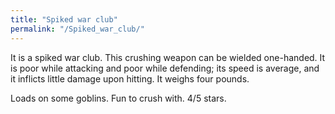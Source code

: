 ```yaml
---
title: "Spiked war club"
permalink: "/Spiked_war_club/"
---
```


It is a spiked war club. This crushing weapon can be wielded one-handed.
It is poor while attacking and poor while defending; its speed is
average, and it inflicts little damage upon hitting. It weighs four
pounds.

Loads on some goblins. Fun to crush with. 4/5 stars.